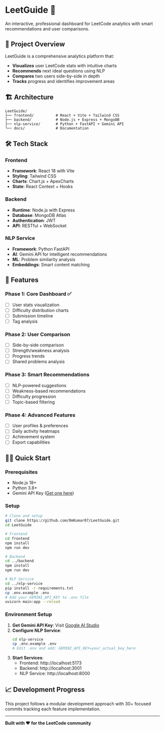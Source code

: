 # LeetGuide 🚀

An interactive, professional dashboard for LeetCode analytics with smart recommendations and user comparisons.

## 🎯 Project Overview

LeetGuide is a comprehensive analytics platform that:
- **Visualizes** user LeetCode stats with intuitive charts
- **Recommends** next ideal questions using NLP
- **Compares** two users side-by-side in depth
- **Tracks** progress and identifies improvement areas

## 🏗️ Architecture

```
LeetGuide/
├── frontend/          # React + Vite + Tailwind CSS
├── backend/           # Node.js + Express + MongoDB
├── nlp-service/       # Python + FastAPI + Gemini API
└── docs/              # Documentation
```

## 🛠️ Tech Stack

### Frontend
- **Framework**: React 18 with Vite
- **Styling**: Tailwind CSS
- **Charts**: Chart.js + ApexCharts
- **State**: React Context + Hooks

### Backend
- **Runtime**: Node.js with Express
- **Database**: MongoDB Atlas
- **Authentication**: JWT
- **API**: RESTful + WebSocket

### NLP Service
- **Framework**: Python FastAPI
- **AI**: Gemini API for intelligent recommendations
- **ML**: Problem similarity analysis
- **Embeddings**: Smart content matching

## 🚀 Features

### Phase 1: Core Dashboard ✅
- [ ] User stats visualization
- [ ] Difficulty distribution charts
- [ ] Submission timeline
- [ ] Tag analysis

### Phase 2: User Comparison
- [ ] Side-by-side comparison
- [ ] Strength/weakness analysis
- [ ] Progress trends
- [ ] Shared problems analysis

### Phase 3: Smart Recommendations
- [ ] NLP-powered suggestions
- [ ] Weakness-based recommendations
- [ ] Difficulty progression
- [ ] Topic-based filtering

### Phase 4: Advanced Features
- [ ] User profiles & preferences
- [ ] Daily activity heatmaps
- [ ] Achievement system
- [ ] Export capabilities

## 🏃‍♂️ Quick Start

### Prerequisites
- Node.js 18+ 
- Python 3.8+
- Gemini API Key ([Get one here](https://makersuite.google.com/app/apikey))

### Setup

```bash
# Clone and setup
git clone https://github.com/OmKumar07/LeetGuide.git
cd LeetGuide

# Frontend
cd frontend
npm install
npm run dev

# Backend  
cd ../backend
npm install
npm run dev

# NLP Service
cd ../nlp-service
pip install -r requirements.txt
cp .env.example .env
# Add your GEMINI_API_KEY to .env file
uvicorn main:app --reload
```

### Environment Setup

1. **Get Gemini API Key**: Visit [Google AI Studio](https://makersuite.google.com/app/apikey)
2. **Configure NLP Service**: 
   ```bash
   cd nlp-service
   cp .env.example .env
   # Edit .env and add: GEMINI_API_KEY=your_actual_key_here
   ```
3. **Start Services**:
   - Frontend: http://localhost:5173
   - Backend: http://localhost:3001  
   - NLP Service: http://localhost:8000

## 📈 Development Progress

This project follows a modular development approach with 30+ focused commits tracking each feature implementation.

---

**Built with ❤️ for the LeetCode community**
